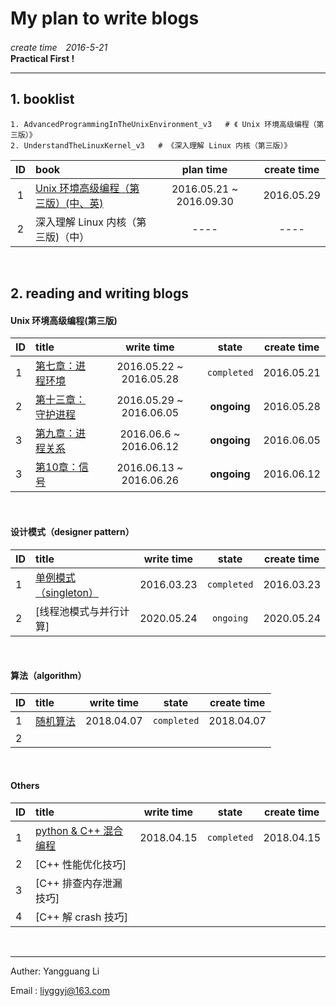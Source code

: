 # My plan to write blogs

*create time　2016-5-21*　　　　　　　　　　　　　　　　　　　　　　　　　　　　　　　　**Practical First !**     

-------------------------------------------
## 1. booklist
    1. AdvancedProgrammingInTheUnixEnvironment_v3   # 《 Unix 环境高级编程（第三版）》  
    2. UnderstandTheLinuxKernel_v3   # 《深入理解 Linux 内核（第三版）》

| ID    | book |  plan time |  create time  |
| :---: | :--- | :-------:  | :---------:   |
| 1     | [Unix 环境高级编程（第三版）(中、英)](#b1) | 2016.05.21 ~ 2016.09.30 | 2016.05.29 |
| 2     | 深入理解 Linux 内核（第三版)（中）  |  ----                 |  ----     |

<br />


## 2. reading and writing blogs
<h4 id="b1"></h4>

#### Unix 环境高级编程(第三版) 

| ID   | title | write time | state | create time|
| :--- | :---  | :-------: | :---: | :--------: |
| 1 | [第七章：进程环境](https://github.com/JMWY/MyBlog/blob/master/AdvancedProgrammingInTheUnixEnvironment_v3/chapter7_process_environment.md) | 2016.05.22 ~ 2016.05.28 | `completed` | 2016.05.21
| 2 | [第十三章：守护进程](https://github.com/JMWY/MyBlog/blob/master/AdvancedProgrammingInTheUnixEnvironment_v3/chapter13_daemon_processes.md) | 2016.05.29 ~ 2016.06.05 | **ongoing** | 2016.05.28      
| 3 | [第九章：进程关系](https://github.com/JMWY/MyBlog/blob/master/AdvancedProgrammingInTheUnixEnvironment_v3/chapter9_processes_relationships.md) | 2016.06.6 ~ 2016.06.12 | **ongoing** | 2016.06.05
| 3 | [第10章：信号](https://github.com/JMWY/MyBlog/blob/master/AdvancedProgrammingInTheUnixEnvironment_v3/chapter10_signal.md) | 2016.06.13 ~ 2016.06.26 | **ongoing** | 2016.06.12

<br />

#### 设计模式（designer pattern） 

| ID   | title | write time | state | create time|
| :--- | :---  | :-------: | :---: | :--------: |
| 1 | [单例模式（singleton）](https://github.com/JMWY/MyBlog/blob/master/DesignPattern/singleton.md) | 2016.03.23 | `completed` | 2016.03.23
| 2 | [线程池模式与并行计算] |  2020.05.24 | `ongoing` | 2020.05.24

<br />

#### 算法（algorithm） 

| ID   | title | write time | state | create time|
| :--- | :---  | :-------: | :---: | :--------: |
| 1 | [随机算法](https://github.com/JMWY/MyBlog/blob/master/OtherSkills/Random-Algorithm.md) | 2018.04.07 | `completed` | 2018.04.07
| 2 |  |  | | 

        
<br />


#### Others 

| ID   | title | write time | state | create time|
| :--- | :---  | :-------: | :---: | :--------: |
| 1 | [python & C++ 混合编程](https://github.com/JMWY/MyBlog/blob/master/OtherSkills/python-cpp-hybrid-program.md)| 2018.04.15 | `completed` | 2018.04.15 |
| 2 | [C++ 性能优化技巧] |  | | 
| 3 | [C++ 排查内存泄漏技巧] |  | | 
| 4 | [C++ 解 crash 技巧] |  | | 
<br />


------------------------------------------------------

Auther: Yangguang Li 

Email : liyggyj@163.com 

[//]: <> (Email : liyg12@mails.tsinghua.edu.cn) 













